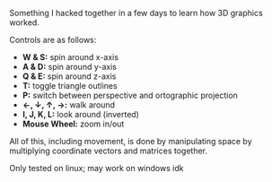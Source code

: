 Something I hacked together in a few days to learn how 3D graphics worked.

Controls are as follows:

- **W & S:** spin around x-axis
- **A & D:** spin around y-axis
- **Q & E:** spin around z-axis
- **T:** toggle triangle outlines
- **P:** switch between perspective and ortographic projection
- **←, ↓, ↑, →:** walk around
- **I, J, K, L:** look around (inverted)
- **Mouse Wheel:** zoom in/out

All of this, including movement, is done by manipulating space by multiplying coordinate vectors and matrices together.

Only tested on linux; may work on windows idk